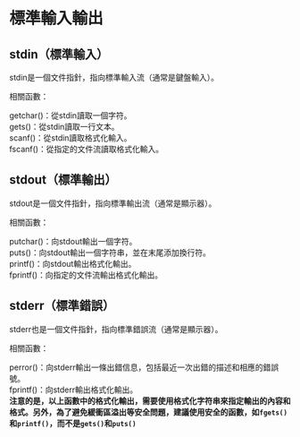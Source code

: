 # 標準輸入輸出  
## stdin（標準輸入）  
stdin是一個文件指針，指向標準輸入流（通常是鍵盤輸入）。  
  
相關函數：  
  
getchar()：從stdin讀取一個字符。  
gets()：從stdin讀取一行文本。  
scanf()：從stdin讀取格式化輸入。  
fscanf()：從指定的文件流讀取格式化輸入。  
## stdout（標準輸出）    
stdout是一個文件指針，指向標準輸出流（通常是顯示器）。  
  
相關函數：
  
putchar()：向stdout輸出一個字符。  
puts()：向stdout輸出一個字符串，並在末尾添加換行符。  
printf()：向stdout輸出格式化輸出。  
fprintf()：向指定的文件流輸出格式化輸出。  
## stderr（標準錯誤）    
stderr也是一個文件指針，指向標準錯誤流（通常是顯示器）。  
  
相關函數：  
  
perror()：向stderr輸出一條出錯信息，包括最近一次出錯的描述和相應的錯誤號。  
fprintf()：向stderr輸出格式化輸出。  
**注意的是，以上函數中的格式化輸出，需要使用格式化字符串來指定輸出的內容和格式。另外，為了避免緩衝區溢出等安全問題，建議使用安全的函數，如`fgets()`和`printf()`，而不是`gets()`和`puts()`**

